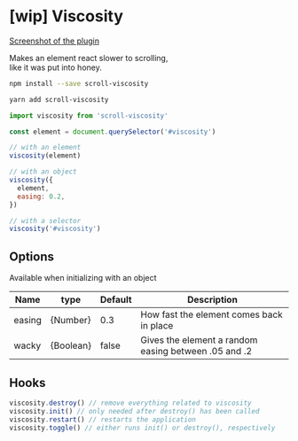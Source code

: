 # [wip] Viscosity

[Screenshot of the plugin](https://i.ibb.co/CBnbxXQ/screenshot.jpg "Screenshot")

Makes an element react slower to scrolling,  
like it was put into honey.

```bash
npm install --save scroll-viscosity
```

```bash
yarn add scroll-viscosity
```

```javascript
import viscosity from 'scroll-viscosity'

const element = document.querySelector('#viscosity')

// with an element
viscosity(element)

// with an object
viscosity({
  element,
  easing: 0.2,
})

// with a selector
viscosity('#viscosity')
```

## Options
Available when initializing with an object

| Name   | type      | Default | Description                                          |
| ------ | --------- | ------- | ---------------------------------------------------- |
| easing | {Number}  | 0.3     | How fast the element comes back in place             |
| wacky  | {Boolean} | false   | Gives the element a random easing between .05 and .2 |

## Hooks
```javascript
viscosity.destroy() // remove everything related to viscosity
viscosity.init() // only needed after destroy() has been called
viscosity.restart() // restarts the application
viscosity.toggle() // either runs init() or destroy(), respectively
```
